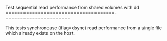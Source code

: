 Test sequential read performance from shared volumes with dd
=====================================-======================

This tests synchronouse (iflag=dsync) read performance from a single file
which already exists on the host.
